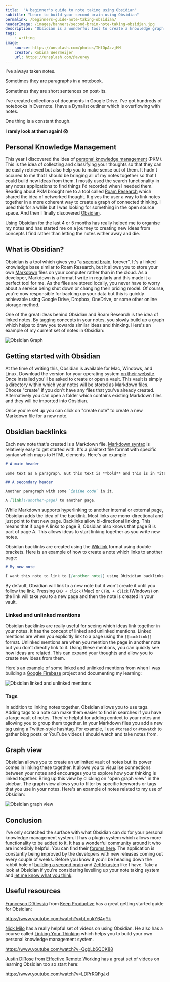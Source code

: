```yaml
---
title:  "A beginner's guide to note taking using Obsidian"
subtitle: "Learn to build your second brain using Obsidian"
permalink: /beginners-guide-note-taking-obsidian/
headerImage: /images/banners/second-brain-note-taking-obsidian.jpg
description: "Obsidian is a wonderful tool to create a knowledge graph of linked notes. Let's look at how to use it."
tags:
    - writing
image:
    source: https://unsplash.com/photos/IHfOpAzzjHM
    creator: Robina Weermeijer
    url: https://unsplash.com/@averey
---
```


I've always taken notes.

Sometimes they are paragraphs in a notebook.

Sometimes they are short sentences on post-its.

I've created collections of documents in Google Drive. I've got hundreds of notebooks in Evernote. I have a Dynalist outliner which is overflowing with notes. 

One thing is a constant though.

**I rarely look at them again! 😱**

## Personal Knowledge Management

This year I discovered the idea of [personal knowledge management](https://en.wikipedia.org/wiki/Personal_knowledge_management) (PKM). This is the idea of collecting and classifying your thoughts so that they can be easily retrieved but also help you to make sense out of them. It hadn't occured to me that I should be bringing all of my notes together so that I could build new ideas from them. I mostly used the search functionality in any notes applications to find things I'd recorded when I needed them. Reading about PKM brought me to a tool called [Roam Research](https://roamresearch.com/) which shared the idea of networked thought. It gives the user a way to link notes together in a more coherent way to create a graph of connected thinking. I used this for a while but I was looking for something in the open source space. And then I finally discovered [Obsidian](https://obsidian.md/).

Using Obsidian for the last 4 or 5 months has really helped me to organise my notes and has started me on a journey to creating new ideas from concepts I find rather than letting the notes wither away and die.
## What is Obsidian?

Obsidian is a tool which gives you "a [second brain](https://fortelabs.co/blog/basboverview/), forever". It's a linked knowledge base similar to Roam Research, but it allows you to store your own [Markdown](https://www.markdownguide.org/) files on your computer rather than in the cloud. As a developer, Markdown is a format I write in regularly and this made it a perfect tool for me. As the files are stored locally, you never have to worry about a service being shut down or changing their pricing model. Of course, you're now responsible for backing up your data but this is quickly achievable using Google Drive, Dropbox, OneDrive, or some other online storage method.

One of the great ideas behind Obsidian and Roam Research is the idea of linked notes. By tagging concepts in your notes, you slowly build up a graph which helps to draw you towards similar ideas and thinking. Here's an example of my current set of notes in Obsidian:

![Obsidian Graph](/images/posts/obsidian-graph.jpg)

## Getting started with Obsidian

At the time of writing this, Obsidian is available for Mac, Windows, and Linux. Download the version for your operating system [on their website](https://obsidian.md/download). Once installed you'll be asked to create or open a vault. This vault is simply a directory within which your notes will be stored as Markdown files. Choose "create" if you don't have any files that you've already created. Alternatively you can open a folder which contains existing Markdown files and they will be imported into Obsidian.

Once you're set up you can click on "create note" to create a new Markdown file for a new note.

## Obsidian backlinks

Each new note that's created is a Markdown file. [Markdown syntax](https://www.markdownguide.org/getting-started/) is relatively easy to get started with. It's a plaintext file format with specific syntax which maps to HTML elements. Here's an example

```markdown
# A main header

Some text as a paragraph. But this text is **bold** and this is in *italics*.

## A secondary header

Another paragraph with some `inline code` in it.

A [link](/another-page) to another page.
```

While Markdown supports hyperlinking to another internal or external page, Obsidian adds the idea of the backlink. Most links are mono-directional and just point to that new page. Backlinks allow bi-directional linking. This means that if page A links to page B, Obsidian also knows that page B is part of page A. This allows ideas to start linking together as you write new notes.

Obsidian backlinks are created using the [Wikilink](https://en.wikipedia.org/wiki/Help:Link#Wikilinks_(internal_links)) format using double brackets. Here is an example of how to create a note which links to another page:

```markdown
# My new note

I want this note to link to [[another note]] using Obisidian backlinks.
```

By default, Obsidian will link to a new note but it won't create it until you follow the link. Pressing `CMD + click` (Mac) or `CTRL + click` (Windows) on the link will take you to a new page and then the note is created in your vault.

### Linked and unlinked mentions

Obsidian backlinks are really useful for seeing which ideas link together in your notes. It has the concept of linked and unlinked mentions. Linked mentions are when you explicitly link to a page using the `[[backlink]]` format. Unlinked mentions are when you mention the page in another note but you don't directly link to it. Using these mentions, you can quickly see how ideas are related. This can expand your thoughts and allow you to create new ideas from them.

Here's an example of some linked and unlinked mentions from when I was building a [Google Firebase](https://firebase.google.com/) project and documenting my learning:

![Obsidian linked and unlinked mentions](/images/posts/obsidian-linked-unlinked-mentions.jpg)

### Tags

In addition to linking notes together, Obsidian allows you to use tags. Adding tags to a note can make them easier to find in searches if you have a large vault of notes. They're helpful for adding context to your notes and allowing you to group them together. In your Markdown files you add a new tag using a Twitter-style hashtag. For example, I use `#toread` or `#towatch` to gather blog posts or YouTube videos I should watch and take notes from.

## Graph view

Obsidian allows you to create an unlimited vault of notes but its power comes in linking these together. It allows you to visualise connections between your notes and encourages you to explore how your thinking is linked together. Bring up this view by clicking on "open graph view" in the sidebar. The graph view allows you to filter by specific keywords or tags that you use in your notes. Here's an example of notes related to my use of Obsidian:

![Obsidian graph view](/images/posts/obsidian-graph-view.jpg)

## Conclusion

I've only scratched the surface with what Obsidian can do for your personal knowledge management system. It has a plugin system which allows more functionality to be added to it. It has a wonderful community around it who are incredibly helpful. You can find their [forums here](https://forum.obsidian.md/). The application is constantly being improved by the developers with new releases coming out every couple of weeks. Before you know it you'll be heading down the rabbit hole of [building a second brain](https://fortelabs.co/blog/basboverview/) and [Zettlekasten](https://zettelkasten.de/posts/overview/) like I have. Take a look at Obsidian if you're considering levelling up your note taking system and [let me know what you think](/contact/).

## Useful resources

[Francesco D'Alessio](https://twitter.com/francescod_ales) from [Keep Productive](https://www.keepproductive.com/) has a great getting started guide for Obsidian:

https://www.youtube.com/watch?v=bLoukY64gYk

[Nick Milo](https://twitter.com/nickmilo) has a really helpful set of videos on using Obsidian. He also has a course called [Linking Your Thinking](https://www.linkingyourthinking.com/) which helps you to build your own personal knowledge management system.

https://www.youtube.com/watch?v=QgbLb6QCK88

[Justin DiRose](https://twitter.com/justindirose) from [Effective Remote Working](https://effectiveremotework.com/) has a great set of videos on learning Obsidian too so start here:

https://www.youtube.com/watch?v=LDPrRQFgJxI
